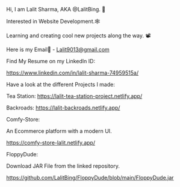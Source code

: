 Hi, I am Lalit Sharma, AKA @LalitBing. 🤠

Interested in Website Development.🕸

Learning and creating cool new projects along the way. 📽

Here is my Email📧 - Lalit9013@gmail.com

Find My Resume on my LinkedIn ID:

https://www.linkedin.com/in/lalit-sharma-74959515a/

Have a look at the different Projects I made:

Tea Station: https://lalit-tea-station-project.netlify.app/

Backroads: https://lalit-backroads.netlify.app/

Comfy-Store:

An Ecommerce platform with a modern UI. 

https://comfy-store-lalit.netlify.app/

FloppyDude:

Download JAR File from the linked repository.

https://github.com/LalitBing/FloppyDude/blob/main/FloppyDude.jar
